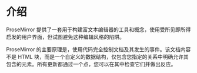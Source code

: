 # 介绍

ProseMirror 提供了一套用于构建富文本编辑器的工具和概念，使用受所见即所得启发的用户界面，但试图避免这种编辑风格的陷阱。

ProseMirror 的主要原理是，使用代码完全控制文档及其发生的事件。该文档内容不是 HTML 块，而是一个自定义的数据结构，仅包含您指定的关系中明确允许其包含的元素。所有更新都通过一个点，您可以在其中检查它们并做出反应。
